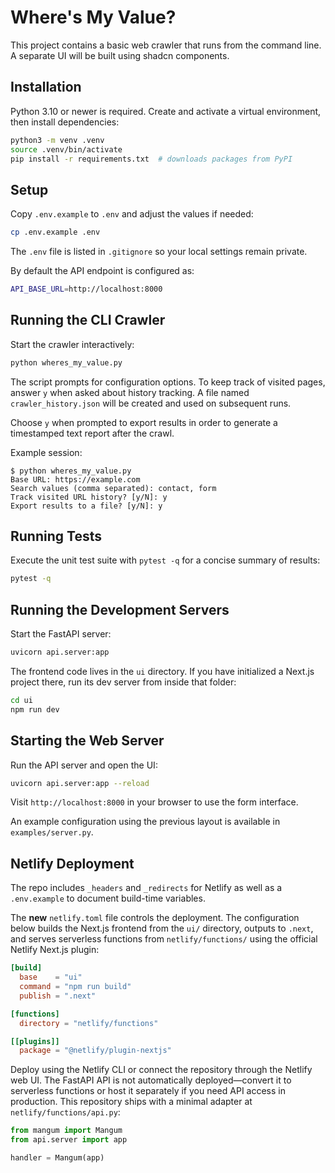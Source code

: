 # Where's My Value?

This project contains a basic web crawler that runs from the command line. A separate UI will be built using shadcn components.

## Installation

Python 3.10 or newer is required. Create and activate a virtual environment, then install dependencies:

```bash
python3 -m venv .venv
source .venv/bin/activate
pip install -r requirements.txt  # downloads packages from PyPI
```

## Setup
Copy `.env.example` to `.env` and adjust the values if needed:

```bash
cp .env.example .env
```
The `.env` file is listed in `.gitignore` so your local settings remain private.

By default the API endpoint is configured as:

```bash
API_BASE_URL=http://localhost:8000
```

## Running the CLI Crawler

Start the crawler interactively:

```bash
python wheres_my_value.py
```

The script prompts for configuration options. To keep track of visited pages, answer `y` when asked about history tracking. A file named `crawler_history.json` will be created and used on subsequent runs.

Choose `y` when prompted to export results in order to generate a timestamped text report after the crawl.

Example session:

```text
$ python wheres_my_value.py
Base URL: https://example.com
Search values (comma separated): contact, form
Track visited URL history? [y/N]: y
Export results to a file? [y/N]: y
```

## Running Tests

Execute the unit test suite with `pytest -q` for a concise summary of results:

```bash
pytest -q
```

## Running the Development Servers

Start the FastAPI server:

```bash
uvicorn api.server:app
```

The frontend code lives in the `ui` directory. If you have initialized a Next.js
project there, run its dev server from inside that folder:

```bash
cd ui
npm run dev
```


## Starting the Web Server

Run the API server and open the UI:

```bash
uvicorn api.server:app --reload
```

Visit `http://localhost:8000` in your browser to use the form interface.

An example configuration using the previous layout is available in
`examples/server.py`.


## Netlify Deployment
The repo includes `_headers` and `_redirects` for Netlify as well as a
`.env.example` to document build-time variables.

The **new** `netlify.toml` file controls the deployment. The configuration below
builds the Next.js frontend from the `ui/` directory, outputs to `.next`, and
serves serverless functions from `netlify/functions/` using the official
Netlify Next.js plugin:

```toml
[build]
  base    = "ui"
  command = "npm run build"
  publish = ".next"

[functions]
  directory = "netlify/functions"

[[plugins]]
  package = "@netlify/plugin-nextjs"
```

Deploy using the Netlify CLI or connect the repository through the Netlify web
UI. The FastAPI API is not automatically deployed—convert it to serverless
functions or host it separately if you need API access in production. This
repository ships with a minimal adapter at `netlify/functions/api.py`:

```python
from mangum import Mangum
from api.server import app

handler = Mangum(app)
```
